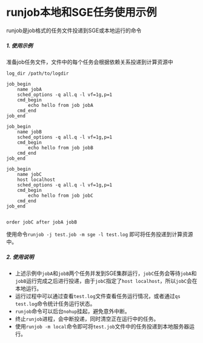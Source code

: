 # runjob本地和SGE任务使用示例

runjob是job格式的任务文件投递到SGE或本地运行的命令

##### 1. 使用示例

准备job任务文件，文件中的每个任务会根据依赖关系投递到计算资源中

```
log_dir /path/to/logdir

job_begin
    name jobA    
    sched_options -q all.q -l vf=1g,p=1
    cmd_begin
        echo hello from job jobA
    cmd_end
job_end

job_begin
    name jobB
    sched_options -q all.q -l vf=1g,p=1
    cmd_begin
        echo hello from job jobB
    cmd_end
job_end

job_begin
    name jobC
    host localhost
    sched_options -q all.q -l vf=1g,p=1
    cmd_begin
        echo hello from job jobC
    cmd_end
job_end


order jobC after jobA jobB
```

使用命令`runjob -j test.job -m sge -l test.log` 即可将任务投递到计算资源中。



##### 2. 使用说明

+ 上述示例中`jobA`和`jobB`两个任务并发到SGE集群运行，`jobC`任务会等待`jobA`和`jobB`运行完成之后进行投递，由于`jobC`指定了`host localhost`，所以`jobC`会在本地运行。
+ 运行过程中可以通过查看`test.log`文件查看任务运行情况，或者通过`qs test.log`命令统计任务运行状态。
+ `runjob`命令可以后台`nohup`挂起，避免意外中断。
+ 终止`runjob`进程，会中断投递，同时清空正在运行中的任务。
+ 使用`runjob -m local`命令即可将`test.job`文件中的任务投递到本地服务器运行。



